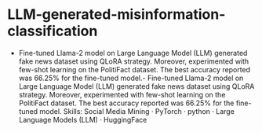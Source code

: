 # LLM-generated-misinformation-classification

- Fine-tuned Llama-2 model on Large Language Model (LLM) generated fake news dataset using QLoRA strategy. Moreover, experimented with few-shot learning on the PolitiFact dataset. The best accuracy reported was 66.25% for the fine-tuned model.- Fine-tuned Llama-2 model on Large Language Model (LLM) generated fake news dataset using QLoRA strategy. Moreover, experimented with few-shot learning on the PolitiFact dataset. The best accuracy reported was 66.25% for the fine-tuned model.
Skills: Social Media Mining · PyTorch · python · Large Language Models (LLM) · HuggingFace
